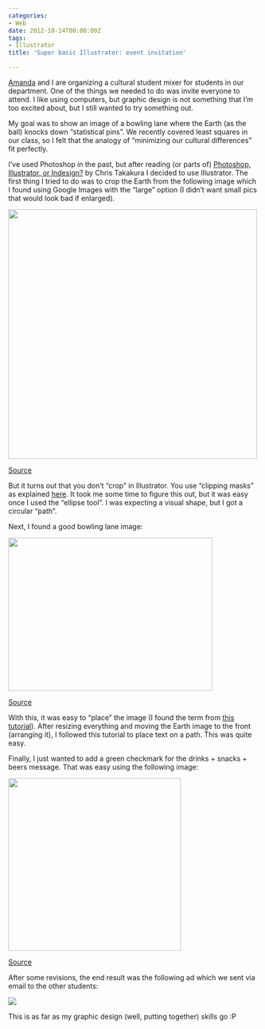 ```yaml
---
categories:
- Web
date: 2012-10-24T00:00:00Z
tags:
- Illustrator
title: 'Super basic Illustrator: event invitation'

---
```


<p><a href="http://www.biostat.jhsph.edu/people/student/mejia.shtml">Amanda</a> and I are organizing a cultural student mixer for students in our department. One of the things we needed to do was invite everyone to attend. I like using computers, but graphic design is not something that I&#8217;m too excited about, but I still wanted to try something out.</p>
<p>My goal was to show an image of a bowling lane where the Earth (as the ball) knocks down &#8220;statistical pins&#8221;. We recently covered least squares in our class, so I felt that the analogy of &#8220;minimizing our cultural differences&#8221; fit perfectly. </p>
<p>I&#8217;ve used Photoshop in the past, but after reading (or parts of) <a href="http://www.dreaminfinity.com/nocturne/2010/10/photoshop-illustrator-or-indesign/">Photoshop, Illustrator, or Indesign?</a> by Chris Takakura I decided to use Illustrator. The first thing I tried to do was to crop the Earth from the following image which I found using Google Images with the &#8220;large&#8221; option (I didn&#8217;t want small pics that would look bad if enlarged).</p>
<p><img height="500" src="http://eoimages.gsfc.nasa.gov/images/imagerecords/57000/57723/globe_west_2048.jpg" width="500"/></p>
<p><a href="http://eoimages.gsfc.nasa.gov/images/imagerecords/57000/57723/globe_west_2048.jpg">Source</a></p>
<p>But it turns out that you don&#8217;t &#8220;crop&#8221; in Illustrator. You use &#8220;clipping masks&#8221; as explained <a href="http://forums.adobe.com/thread/319423">here</a>. It took me some time to figure this out, but it was easy once I used the &#8220;ellipse tool&#8221;. I was expecting a visual shape, but I got a circular &#8220;path&#8221;.</p>
<p>Next, I found a good bowling lane image:</p>
<p><img height="307" src="http://hankmemoir.files.wordpress.com/2009/12/bowling-a-strike.jpg" width="410"/></p>
<p><a href="http://hankmemoir.files.wordpress.com/2009/12/bowling-a-strike.jpg">Source</a></p>
<p>With this, it was easy to &#8220;place&#8221; the image (I found the term from <a href="http://www.dreaminfinity.com/nocturne/tutorials/illustrator-tutorials/placing-images/">this tutorial</a>). After resizing everything and moving the Earth image to the front (arranging it), I followed this tutorial to place text on a path. This was quite easy. </p>
<p>Finally, I just wanted to add a green checkmark for the drinks + snacks + beers message. That was easy using the following image:</p>
<p><img height="346" src="http://usfchristine.files.wordpress.com/2011/04/checkmark.jpg" width="347"/></p>
<p><a href="http://usfchristine.files.wordpress.com/2011/04/checkmark.jpg">Source</a></p>
<p>After some revisions, the end result was the following ad which we sent via email to the other students:</p>
<p><img src="http://media.tumblr.com/tumblr_mbyi53wmXn1qfs0hy.png"/></p>
<p>This is as far as my graphic design (well, putting together) skills go :P</p>
